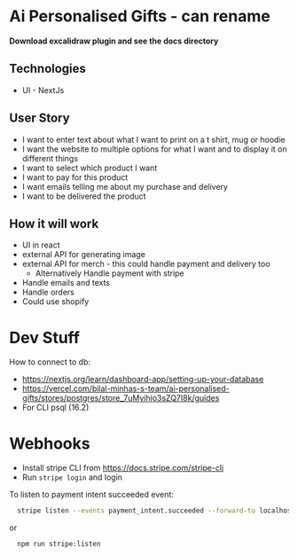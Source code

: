 # Ai Personalised Gifts - can rename

**Download excalidraw plugin and see the docs directory**

## Technologies

- UI - NextJs

## User Story

- I want to enter text about what I want to print on a t shirt, mug or hoodie
- I want the website to multiple options for what I want and to display it on different things
- I want to select which product I want
- I want to pay for this product
- I want emails telling me about my purchase and delivery
- I want to be delivered the product

## How it will work

- UI in react
- external API for generating image
- external API for merch - this could handle payment and delivery too
  - Alternatively Handle payment with stripe
- Handle emails and texts
- Handle orders
- Could use shopify

# Dev Stuff

How to connect to db:

- https://nextjs.org/learn/dashboard-app/setting-up-your-database
- https://vercel.com/bilal-minhas-s-team/ai-personalised-gifts/stores/postgres/store_7uMyihjo3sZQ7I8k/guides
- For CLI psql (16.2)

# Webhooks

- Install stripe CLI from https://docs.stripe.com/stripe-cli
- Run `stripe login` and login

To listen to payment intent succeeded event:

```bash
  stripe listen --events payment_intent.succeeded --forward-to localhost:3000/api/webhooks/pi_success
```

or

```bash
  npm run stripe:listen
```
